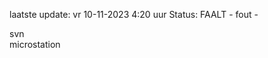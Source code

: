 laatste update: 
vr 10-11-2023  4:20   uur 
Status: FAALT - fout - 
<div class="service R">svn</div><div class="service R">microstation</div>